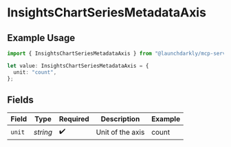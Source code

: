 # InsightsChartSeriesMetadataAxis

## Example Usage

```typescript
import { InsightsChartSeriesMetadataAxis } from "@launchdarkly/mcp-server";

let value: InsightsChartSeriesMetadataAxis = {
  unit: "count",
};
```

## Fields

| Field              | Type               | Required           | Description        | Example            |
| ------------------ | ------------------ | ------------------ | ------------------ | ------------------ |
| `unit`             | *string*           | :heavy_check_mark: | Unit of the axis   | count              |